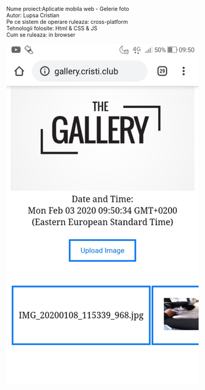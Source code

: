 Nume proiect:Aplicatie mobila web - Gelerie foto
<br/>
Autor: Lupsa Cristian
<br/>
Pe ce sistem de operare ruleaza: cross-platform
<br/>
Tehnologii folosite: Html & CSS & JS 
<br/>
Cum se ruleaza: in browser

![Screenshot](Screenshot.jpg)
